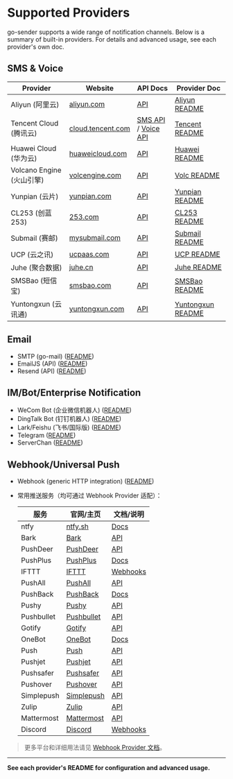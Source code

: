 # Supported Providers

go-sender supports a wide range of notification channels. Below is a summary of built-in providers. For details and advanced usage, see each provider's own doc.

## SMS & Voice

| Provider                  | Website                                        | API Docs                                                                                                                             | Provider Doc                                    |
| ------------------------- | ---------------------------------------------- | ------------------------------------------------------------------------------------------------------------------------------------ | ----------------------------------------------- |
| Aliyun (阿里云)           | [aliyun.com](https://www.aliyun.com)           | [API](https://help.aliyun.com/zh/sms/developer-reference/api-dysmsapi-2017-05-25-sendsms)                                            | [Aliyun README](../providers/sms/README.md)     |
| Tencent Cloud (腾讯云)    | [cloud.tencent.com](https://cloud.tencent.com) | [SMS API](https://cloud.tencent.com/document/product/382/55981) / [Voice API](https://cloud.tencent.com/document/product/1128/51559) | [Tencent README](../providers/sms/README.md)    |
| Huawei Cloud (华为云)     | [huaweicloud.com](https://www.huaweicloud.com) | [API](https://support.huaweicloud.com/intl/zh-cn/api-msgsms/sms_05_0001.html)                                                        | [Huawei README](../providers/sms/README.md)     |
| Volcano Engine (火山引擎) | [volcengine.com](https://www.volcengine.com)   | [API](https://www.volcengine.com/docs/63933)                                                                                         | [Volc README](../providers/sms/README.md)       |
| Yunpian (云片)            | [yunpian.com](https://www.yunpian.com)         | [API](https://www.yunpian.com/official/document/sms/zh_CN/domestic_list)                                                             | [Yunpian README](../providers/sms/README.md)    |
| CL253 (创蓝 253)          | [253.com](https://www.253.com)                 | [API](https://www.253.com/api)                                                                                                       | [CL253 README](../providers/sms/README.md)      |
| Submail (赛邮)            | [mysubmail.com](https://www.mysubmail.com/)    | [API](https://www.mysubmail.com/documents)                                                                                           | [Submail README](../providers/sms/README.md)    |
| UCP (云之讯)              | [ucpaas.com](https://www.ucpaas.com)           | [API](http://docs.ucpaas.com)                                                                                                        | [UCP README](../providers/sms/README.md)        |
| Juhe (聚合数据)           | [juhe.cn](https://www.juhe.cn)                 | [API](https://www.juhe.cn/docs)                                                                                                      | [Juhe README](../providers/sms/README.md)       |
| SMSBao (短信宝)           | [smsbao.com](https://www.smsbao.com)           | [API](https://www.smsbao.com/openapi)                                                                                                | [SMSBao README](../providers/sms/README.md)     |
| Yuntongxun (云讯通)       | [yuntongxun.com](https://www.yuntongxun.com)   | [API](https://www.yuntongxun.com/developer-center)                                                                                   | [Yuntongxun README](../providers/sms/README.md) |

## Email

- SMTP (go-mail) ([README](../providers/email/README.md))
- EmailJS (API) ([README](../providers/emailapi/README.md))
- Resend (API) ([README](../providers/emailapi/README.md))

## IM/Bot/Enterprise Notification

- WeCom Bot (企业微信机器人) ([README](../providers/wecombot/README.md))
- DingTalk Bot (钉钉机器人) ([README](../providers/dingtalk/README.md))
- Lark/Feishu (飞书/国际版) ([README](../providers/lark/README.md))
- Telegram ([README](../providers/telegram/README.md))
- ServerChan ([README](../providers/serverchan/README.md))

## Webhook/Universal Push

- Webhook (generic HTTP integration) ([README](../providers/webhook/README.md))
- 常用推送服务（均可通过 Webhook Provider 适配）：

  | 服务       | 官网/主页                                        | 文档/说明                                                           |
  | ---------- | ------------------------------------------------ | ------------------------------------------------------------------- |
  | ntfy       | [ntfy.sh](https://ntfy.sh/)                      | [Docs](https://docs.ntfy.sh/publish/)                               |
  | Bark       | [Bark](https://github.com/Finb/Bark)             | [API](https://github.com/Finb/Bark#http-api)                        |
  | PushDeer   | [PushDeer](https://github.com/easychen/pushdeer) | [API](https://github.com/easychen/pushdeer#api)                     |
  | PushPlus   | [PushPlus](https://pushplus.hxtrip.com/)         | [Docs](https://pushplus.hxtrip.com/message.html)                    |
  | IFTTT      | [IFTTT](https://ifttt.com/)                      | [Webhooks](https://ifttt.com/maker_webhooks)                        |
  | PushAll    | [PushAll](https://pushall.ru/)                   | [API](https://pushall.ru/api/)                                      |
  | PushBack   | [PushBack](https://pushback.io/)                 | [Docs](https://docs.pushback.io/)                                   |
  | Pushy      | [Pushy](https://pushy.me/)                       | [API](https://pushy.me/docs/api/send-notifications)                 |
  | Pushbullet | [Pushbullet](https://www.pushbullet.com/)        | [API](https://docs.pushbullet.com/#create-push)                     |
  | Gotify     | [Gotify](https://gotify.net/)                    | [API](https://gotify.net/docs/api/push/)                            |
  | OneBot     | [OneBot](https://github.com/botuniverse/onebot)  | [Docs](https://github.com/botuniverse/onebot/blob/master/README.md) |
  | Push       | [Push](https://push.techulus.com/)               | [API](https://docs.push.techulus.com/)                              |
  | Pushjet    | [Pushjet](https://pushjet.io/)                   | [API](https://pushjet.io/docs/api/)                                 |
  | Pushsafer  | [Pushsafer](https://www.pushsafer.com/)          | [API](https://www.pushsafer.com/en/pushapi)                         |
  | Pushover   | [Pushover](https://pushover.net/)                | [API](https://pushover.net/api)                                     |
  | Simplepush | [Simplepush](https://simplepush.io/)             | [API](https://simplepush.io/api)                                    |
  | Zulip      | [Zulip](https://zulip.com/)                      | [API](https://zulip.com/api/send-message)                           |
  | Mattermost | [Mattermost](https://mattermost.com/)            | [API](https://api.mattermost.com/)                                  |
  | Discord    | [Discord](https://discord.com/)                  | [Webhooks](https://discord.com/developers/docs/resources/webhook)   |

> 更多平台和详细用法请见 [Webhook Provider 文档](../providers/webhook/README.md)。

---

**See each provider's README for configuration and advanced usage.**
